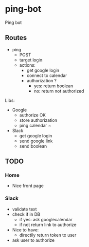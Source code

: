 # ping-bot
Ping bot

## Routes

- ping
    - POST
    - target login
    - actions:
       - get google login
       - connect to calendar
       - authorization ?
          - yes: return boolean
          - no: return not authorized

Libs:
- Google
   - authorize OK
   - store authorization
   - ping calendar ~
- Slack
   - get google login
   - send google link
   - send boolean

## TODO

### Home
- Nice front page

### Slack
- validate text
- check if in DB
    - if yes: ask googlecalendar
    - if not return link to authorize
- Nice to have:
    - directily return token to user
- ask user to authorize
